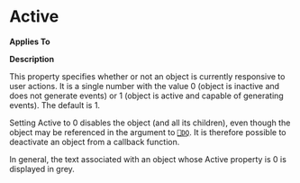 




<h1 class="heading"><span class="name">Active</span></h1>

**Applies To**


**Description**


This property specifies whether or not an object is currently responsive to user actions. It is a single number with the value 0 (object is inactive and does not generate events) or 1 (object is active and capable of generating events). The default is 1.


Setting Active to 0 disables the object (and all its children), even though the object may be referenced in the argument to [`⎕DQ`](../../Language/System%20Functions/dq.htm). It is therefore possible to deactivate an object from a callback function.


In general, the text associated with an object whose Active property is 0 is displayed in grey.



